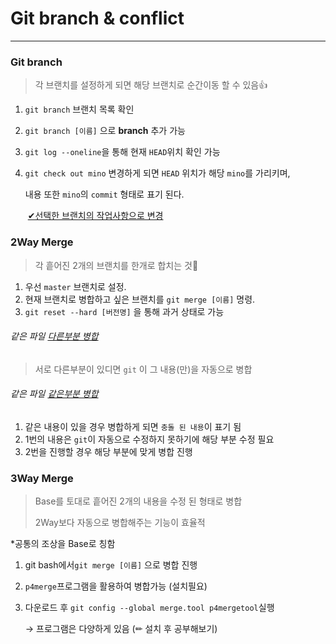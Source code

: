 # Git branch & conflict

---

### Git branch

> 각 브랜치를 설정하게 되면 해당 브랜치로 순간이동 할 수 있음👍

1. `git branch` 브랜치 목록 확인

2. `git branch [이름]` 으로 **branch** 추가 가능

3. `git log --oneline`을 통해 현재 `HEAD`위치 확인 가능

4. `git check out mino` 변경하게 되면 `HEAD` 위치가 해당 `mino`를 가리키며,

   내용 또한 `mino`의 `commit` 형태로 표기 된다.

   ​ <u>✔선택한 브랜치의 작업사항으로 변경</u>

### 2Way Merge

> 각 흩어진 2개의 브랜치를 한개로 합치는 것🙏

1. 우선 `master` 브랜치로 설정.
2. 현재 브랜치로 병합하고 싶은 브랜치를 `git merge [이름]` 명령.
3. `git reset --hard [버전명]` 을 통해 과거 상태로 가능

###### 같은 파일 <u>다른부분 병합</u>

> 서로 다른부분이 있디면 `git` 이 그 내용(만)을 자동으로 병합

###### 같은 파일 <u>같은부분 병합</u>

1. 같은 내용이 있을 경우 병합하게 되면 `충돌 된 내용`이 표기 됨
2. 1번의 내용은 `git`이 자동으로 수정하지 못하기에 해당 부분 수정 필요
3. 2번을 진행할 경우 해당 부분에 맞게 병합 진행

### 3Way Merge

> Base를 토대로 흩어진 2개의 내용을 수정 된 형태로 병합
>
> 2Way보다 자동으로 병합해주는 기능이 효율적

\*공통의 조상을 Base로 칭함

1. git bash에서`git merge [이름]` 으로 병합 진행

2. `p4merge`프로그램을 활용하여 병합가능 (설치필요)

3. 다운로드 후 `git config --global merge.tool p4mergetool`실행

   → 프로그램은 다양하게 있음 (✏ 설치 후 공부해보기)
